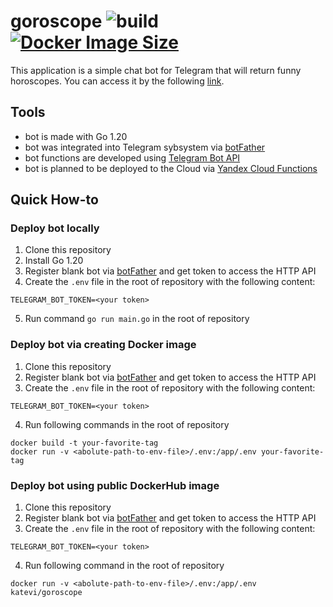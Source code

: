 # goroscope ![build](https://github.com/katevi/goroscope/actions/workflows/go.yml/badge.svg?style=shield??branch=master)[![Docker Image Size](https://badgen.net/docker/size/katevi/goroscope/?icon=docker&label=image%20size)](https://hub.docker.com/r/katevi/goroscope)

This application is a simple chat bot for Telegram that will return funny horoscopes. You can access it by the following [link](https://t.me/goroscope_katevi_bot).

## Tools
- bot is made with Go 1.20
- bot was integrated into Telegram sybsystem via [botFather](https://telegram.me/BotFather)
- bot functions are developed using [Telegram Bot API](https://core.telegram.org/bots/api)
- bot is planned to be deployed to the Cloud via [Yandex Cloud Functions](https://cloud.yandex.ru/services/functions)

## Quick How-to

### Deploy bot locally
1. Clone this repository
2. Install Go 1.20
3. Register blank bot via [botFather](https://telegram.me/BotFather) and get token to access the HTTP API
4. Create the `.env` file in the root of repository with the following content:
```
TELEGRAM_BOT_TOKEN=<your token>
```
5. Run command `go run main.go` in the root of repository

### Deploy bot via creating Docker image
1. Clone this repository
2. Register blank bot via [botFather](https://telegram.me/BotFather) and get token to access the HTTP API
3. Create the `.env` file in the root of repository with the following content:
```
TELEGRAM_BOT_TOKEN=<your token>
```
4. Run following commands in the root of repository
```
docker build -t your-favorite-tag
docker run -v <abolute-path-to-env-file>/.env:/app/.env your-favorite-tag
```

### Deploy bot using public DockerHub image
1. Clone this repository
2. Register blank bot via [botFather](https://telegram.me/BotFather) and get token to access the HTTP API
3. Create the `.env` file in the root of repository with the following content:
```
TELEGRAM_BOT_TOKEN=<your token>
```
4. Run following command in the root of repository
```
docker run -v <abolute-path-to-env-file>/.env:/app/.env katevi/goroscope
```
